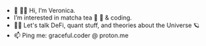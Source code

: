- 👋 🙋‍♀️ Hi, I’m Veronica.
- I’m interested in matcha tea 🍵 🍃 & coding.
- 🌱🤑 Let's talk DeFi, quant stuff, and theories about the Universe 🪐
- 📫 Ping me: graceful.coder @ proton.me

<!---
graceful-coder/graceful-coder is a ✨ special ✨ repository because its `README.md` (this file) appears on your GitHub profile.
You can click the Preview link to take a look at your changes.
--->
